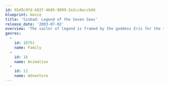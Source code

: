 ```yaml
---
id: 65d9c9fd-682f-4b05-9899-2e2cc8eccbd4
blueprint: movie
title: 'Sinbad: Legend of the Seven Seas'
release_date: '2003-07-02'
overview: 'The sailor of legend is framed by the goddess Eris for the theft of the Book of Peace, and must travel to her realm at the end of the world to retrieve it and save the life of his childhood friend Prince Proteus.'
genres:
  -
    id: 10751
    name: Family
  -
    id: 16
    name: Animation
  -
    id: 12
    name: Adventure
---
```

